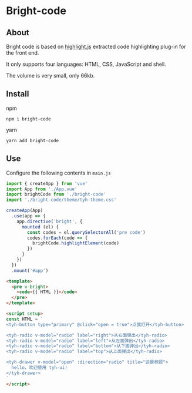 # Bright-code

## About

Bright code is based on [highlight.js](https://github.com/highlightjs/highlight.js) extracted code highlighting plug-in for the front end.

It only supports four languages: HTML, CSS, JavaScript and shell.

The volume is very small, only 66kb.

## Install

npm

```shell
npm i bright-code
```

yarn

```shell
yarn add bright-code
```

## Use

Configure the following contents in `main.js`

```js
import { createApp } from 'vue'
import App from './App.vue'
import brightCode from './bright-code'
import './bright-code/theme/tyh-theme.css'

createApp(App)
  .use(app => {
    app.directive('bright', {
      mounted (el) {
        const codes = el.querySelectorAll('pre code')
        codes.forEach(code => {
          brightCode.highlightElement(code)
        })
      }
    })
  })
  .mount('#app')
```

```html
<template>
  <pre v-bright>
    <code>{{ HTML }}</code>
  </pre>
</template>

<script setup>
const HTML = `
<tyh-button type="primary" @click="open = true">点我打开</tyh-button>

<tyh-radio v-model="radio" label="right">从右面弹出</tyh-radio>
<tyh-radio v-model="radio" label="left">从左面弹出</tyh-radio>
<tyh-radio v-model="radio" label="bottom">从下面弹出</tyh-radio>
<tyh-radio v-model="radio" label="top">从上面弹出</tyh-radio>

<tyh-drawer v-model="open" :direction="radio" title="这是标题">
  hello，欢迎使用 tyh-ui!
</tyh-drawer>
`
</script>
```